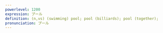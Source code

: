 ```yaml
---
powerlevel: 1200
expression: プール
definition: (n,vs) (swimming) pool; pool (billiards); pool (together); (P)
pronunciation: プール
---
```

